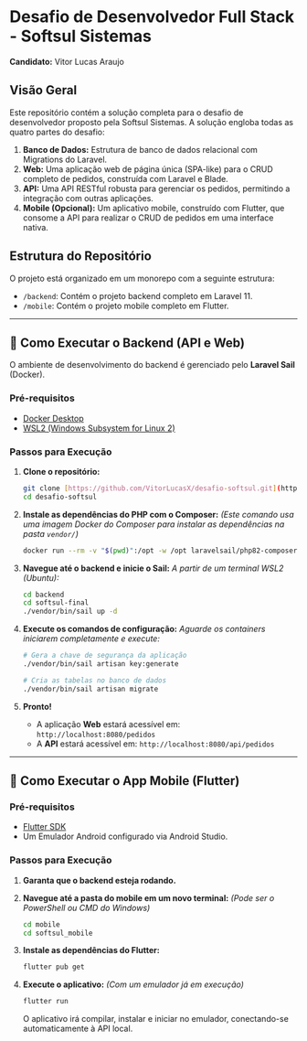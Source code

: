 # Desafio de Desenvolvedor Full Stack - Softsul Sistemas

**Candidato:** Vitor Lucas Araujo

## Visão Geral

Este repositório contém a solução completa para o desafio de desenvolvedor proposto pela Softsul Sistemas. A solução engloba todas as quatro partes do desafio:

1.  **Banco de Dados:** Estrutura de banco de dados relacional com Migrations do Laravel.
2.  **Web:** Uma aplicação web de página única (SPA-like) para o CRUD completo de pedidos, construída com Laravel e Blade.
3.  **API:** Uma API RESTful robusta para gerenciar os pedidos, permitindo a integração com outras aplicações.
4.  **Mobile (Opcional):** Um aplicativo mobile, construído com Flutter, que consome a API para realizar o CRUD de pedidos em uma interface nativa.

## Estrutura do Repositório

O projeto está organizado em um monorepo com a seguinte estrutura:

-   `/backend`: Contém o projeto backend completo em Laravel 11.
-   `/mobile`: Contém o projeto mobile completo em Flutter.

---

## 🚀 Como Executar o Backend (API e Web)

O ambiente de desenvolvimento do backend é gerenciado pelo **Laravel Sail** (Docker).

### Pré-requisitos
-   [Docker Desktop](https://www.docker.com/get-started)
-   [WSL2 (Windows Subsystem for Linux 2)](https://learn.microsoft.com/pt-br/windows/wsl/install)

### Passos para Execução

1.  **Clone o repositório:**
    ```bash
    git clone [https://github.com/VitorLucasX/desafio-softsul.git](https://github.com/VitorLucasX/desafio-softsul.git)
    cd desafio-softsul
    ```

2.  **Instale as dependências do PHP com o Composer:**
    *(Este comando usa uma imagem Docker do Composer para instalar as dependências na pasta `vendor/`)*
    ```bash
    docker run --rm -v "$(pwd)":/opt -w /opt laravelsail/php82-composer:latest composer install
    ```


3.  **Navegue até o backend e inicie o Sail:**
    *A partir de um terminal WSL2 (Ubuntu):*
    ```bash
    cd backend
    cd softsul-final
    ./vendor/bin/sail up -d
    ```

4.  **Execute os comandos de configuração:**
    *Aguarde os containers iniciarem completamente e execute:*
    ```bash
    # Gera a chave de segurança da aplicação
    ./vendor/bin/sail artisan key:generate

    # Cria as tabelas no banco de dados
    ./vendor/bin/sail artisan migrate
    ```

5.  **Pronto!**
    -   A aplicação **Web** estará acessível em: `http://localhost:8080/pedidos`
    -   A **API** estará acessível em: `http://localhost:8080/api/pedidos`

---

## 📱 Como Executar o App Mobile (Flutter)

### Pré-requisitos
-   [Flutter SDK](https://flutter.dev/docs/get-started/install)
-   Um Emulador Android configurado via Android Studio.

### Passos para Execução

1.  **Garanta que o backend esteja rodando.**

2.  **Navegue até a pasta do mobile em um novo terminal:**
    *(Pode ser o PowerShell ou CMD do Windows)*
    ```bash
    cd mobile
    cd softsul_mobile
    ```

3.  **Instale as dependências do Flutter:**
    ```bash
    flutter pub get
    ```

4.  **Execute o aplicativo:**
    *(Com um emulador já em execução)*
    ```bash
    flutter run
    ```
    O aplicativo irá compilar, instalar e iniciar no emulador, conectando-se automaticamente à API local.
